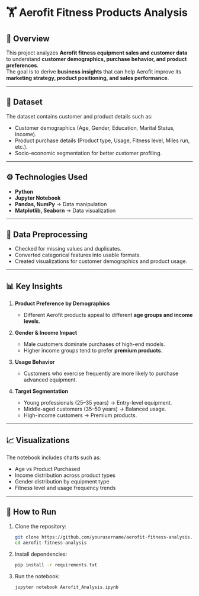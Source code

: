 # 🏋️ Aerofit Fitness Products Analysis  

## 📌 Overview  
This project analyzes **Aerofit fitness equipment sales and customer data** to understand **customer demographics, purchase behavior, and product preferences**.  
The goal is to derive **business insights** that can help Aerofit improve its **marketing strategy, product positioning, and sales performance**.  

---

## 📂 Dataset  
The dataset contains customer and product details such as:  
- Customer demographics (Age, Gender, Education, Marital Status, Income).  
- Product purchase details (Product type, Usage, Fitness level, Miles run, etc.).  
- Socio-economic segmentation for better customer profiling.  

---

## ⚙️ Technologies Used  
- **Python**  
- **Jupyter Notebook**  
- **Pandas, NumPy** → Data manipulation  
- **Matplotlib, Seaborn** → Data visualization  

---

## 🧹 Data Preprocessing  
- Checked for missing values and duplicates.  
- Converted categorical features into usable formats.  
- Created visualizations for customer demographics and product usage.  

---

## 📊 Key Insights  
1. **Product Preference by Demographics**  
   - Different Aerofit products appeal to different **age groups and income levels**.  

2. **Gender & Income Impact**  
   - Male customers dominate purchases of high-end models.  
   - Higher income groups tend to prefer **premium products**.  

3. **Usage Behavior**  
   - Customers who exercise frequently are more likely to purchase advanced equipment.  

4. **Target Segmentation**  
   - Young professionals (25–35 years) → Entry-level equipment.  
   - Middle-aged customers (35–50 years) → Balanced usage.  
   - High-income customers → Premium products.  

---

## 📈 Visualizations  
The notebook includes charts such as:  
- Age vs Product Purchased  
- Income distribution across product types  
- Gender distribution by equipment type  
- Fitness level and usage frequency trends  

---

## 🚀 How to Run  
1. Clone the repository:  
   ```bash
   git clone https://github.com/yourusername/aerofit-fitness-analysis.git
   cd aerofit-fitness-analysis
2. Install dependencies:
   ```bash
   pip install -r requirements.txt
3. Run the notebook:
   ```bash
   jupyter notebook Aerofit_Analysis.ipynb

